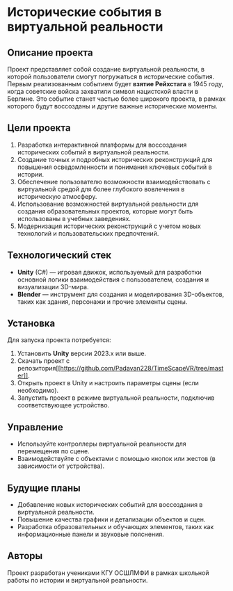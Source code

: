 # Исторические события в виртуальной реальности

## Описание проекта

Проект представляет собой создание виртуальной реальности, в которой пользователи смогут погружаться в исторические события. Первым реализованным событием будет **взятие Рейхстага** в 1945 году, когда советские войска захватили символ нацистской власти в Берлине. Это событие станет частью более широкого проекта, в рамках которого будут воссозданы и другие важные исторические моменты.

## Цели проекта

1. Разработка интерактивной платформы для воссоздания исторических событий в виртуальной реальности.
2. Создание точных и подробных исторических реконструкций для повышения осведомленности и понимания ключевых событий в истории.
3. Обеспечение пользователю возможности взаимодействовать с виртуальной средой для более глубокого вовлечения в историческую атмосферу.
4. Использование возможностей виртуальной реальности для создания образовательных проектов, которые могут быть использованы в учебных заведениях.
5. Модернизация исторических реконструкций с учетом новых технологий и пользовательских предпочтений.

## Технологический стек

- **Unity** (C#) — игровая движок, используемый для разработки основной логики взаимодействия с пользователем, создания и визуализации 3D-мира.
- **Blender** — инструмент для создания и моделирования 3D-объектов, таких как здания, персонажи и прочие элементы сцены.

## Установка

Для запуска проекта потребуется:

1. Установить **Unity** версии 2023.x или выше.
2. Скачать проект с репозитория[[https://github.com/Padavan228/TimeScapeVR/tree/master]].
3. Открыть проект в Unity и настроить параметры сцены (если необходимо).
4. Запустить проект в режиме виртуальной реальности, подключив соответствующее устройство.

## Управление

- Используйте контроллеры виртуальной реальности для перемещения по сцене.
- Взаимодействуйте с объектами с помощью кнопок или жестов (в зависимости от устройства).

## Будущие планы

- Добавление новых исторических событий для воссоздания в виртуальной реальности.
- Повышение качества графики и детализации объектов и сцен.
- Разработка образовательных и обучающих элементов, таких как информационные панели и звуковые пояснения.

## Авторы

Проект разработан учениками КГУ ОСШЛМФИ в рамках школьной работы по истории и виртуальной реальности.
